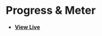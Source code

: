 # Progress & Meter

- [**View Live**](https://tahmid-sarker.github.io/Modern-HTML-CSS-Notes/03-More-HTML-Elements/09-Progress-and-Meter)